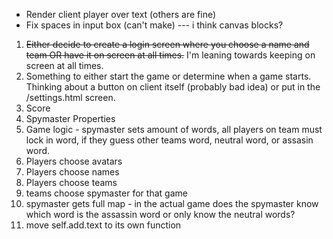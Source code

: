 - Render client player over text (others are fine)
- Fix spaces in input box (can't make) --- i think canvas blocks?

1. ~~Either decide to create a login screen where you choose a name and team OR have it on screen at all times.~~ I'm leaning towards keeping on screen at all times.
2. Something to either start the game or determine when a game starts. Thinking about a button on client itself (probably bad idea) or put in the /settings.html screen. 
3. Score
4. Spymaster Properties
5. Game logic - spymaster sets amount of words, all players on team must lock in word, if they guess other teams word, neutral word, or assasin word. 
6. Players choose avatars
7. Players choose names
8. Players choose teams
9. teams choose spymaster for that game
10. spymaster gets full map - in the actual game does the spymaster know which word is the assassin word or only know the neutral words?
11. move self.add.text to its own function